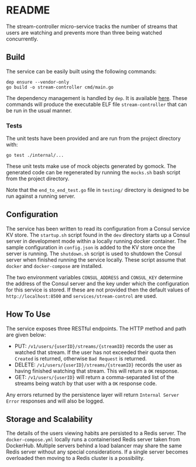 # README

The stream-controller micro-service tracks the number of streams that users are watching and prevents more 
than three being watched concurrently. 

## Build

The service can be easily built using the following commands:

```
dep ensure --vendor-only
go build -o stream-controller cmd/main.go
``` 

The dependency management is handled by `dep`. It is available [here](https://github.com/golang/dep).
These commands will produce the executable ELF file `stream-controller` that can be run in the usual manner.

### Tests

The unit tests have been provided and are run from the project directory with: 

```
go test ./internal/...
```  

These unit tests make use of mock objects generated by gomock. The generated code can be regenerated by running
the `mocks.sh` bash script from the project directory.

Note that the `end_to_end_test.go` file in `testing/` directory is designed to be run against a running server.    

## Configuration

The service has been written to read its configuration from a Consul service KV store. The `startup.sh` script found in
the `dev` directory starts up a Consul server in development mode within a locally running docker container. The sample
configuration in `config.json` is added to the KV store once the server is running. The `shutdown.sh` script is used to 
shutdown the Consul server when finished running the service locally. These script assume that `docker` and 
`docker-compose` are installed. 

The two environment variables `CONSUL_ADDRESS` and `CONSUL_KEY` determine the address of the Consul server and the key 
under which the configuration for this service is stored. If these are not provided then the default values of 
`http://localhost:8500` and `services/stream-control` are used.

## How To Use

The service exposes three RESTful endpoints. The HTTP method and path are given below: 

* PUT: `/v1/users/{userID}/streams/{streamID}` records the user as watched that stream. If the user has not exceeded 
their quota then `Created` is returned, otherwise `Bad Request` is returned. 
* DELETE: `/v1/users/{userID}/streams/{streamID}` records the user as having finished watching that stream. This will
return a `OK` response.
* GET: `/v1/users/{userID}` will return a comma-separated list of the streams being watch by that user with a `OK` 
response code.

Any errors returned by the persistence layer will return `Internal Server Error` responses and will also be logged. 

## Storage and Scalability

The details of the users viewing habits are persisted to a Redis server. The `docker-compose.yml` locally runs a
containerised Redis server taken from DockerHub. Multiple servers behind a load balancer may share the same Redis 
server without any special considerations. If a single server becomes overloaded then moving to a Redis cluster
is a possibility. 

